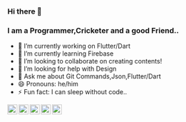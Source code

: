 ### Hi there 👋
### I am a Programmer,Cricketer and a good Friend..


- 🔭 I’m currently working on Flutter/Dart
- 🌱 I’m currently learning Firebase
- 👯 I’m looking to collaborate on creating contents!
- 🤔 I’m looking for help with Design
- 💬 Ask me about Git Commands,Json,Flutter/Dart
- 😄 Pronouns: he/him
- ⚡ Fun fact: I can sleep without code..




<a href="https://twitter.com/HamzaTarique">
  <img align="left" alt="Hamza's Twitter" width="22px" src="https://cdn.jsdelivr.net/npm/simple-icons@v3/icons/twitter.svg" />
</a>

<a href="https://github.com/Mehar-IT">
  <img align="left" alt="Hamza's Github" width="22px" src="https://cdn.jsdelivr.net/npm/simple-icons@v3/icons/github.svg" />
</a>

<a href="https://www.instagram.com/hamza.arainpak/">
  <img align="left" alt="Hamza's Instagram" width="22px" src="https://cdn.jsdelivr.net/npm/simple-icons@v3/icons/instagram.svg" />
</a>
<a href="https://www.facebook.com/hamzatariquearain1">
  <img align="left" alt="Hamza's Facebook" width="22px" src="https://cdn.jsdelivr.net/npm/simple-icons@v3/icons/facebook.svg" />
</a>
<a href="https://www.youtube.com/channel/UCYVmVG1YppIn-L3FQ_DQtHw/featured">
  <img align="left" alt="Hamza's Youtube" width="22px" src="https://cdn.jsdelivr.net/npm/simple-icons@v3/icons/youtube.svg" />
</a>

<br/>
<br/>
